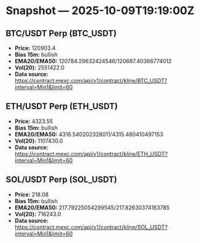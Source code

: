 # Snapshot — 2025-10-09T19:19:00Z

## BTC/USDT Perp (BTC_USDT)
- **Price:** 120903.4
- **Bias 15m:** bullish
- **EMA20/EMA50:** 120784.29632424546/120687.40366774012
- **Vol(20):** 2551422.0
- **Data source:** https://contract.mexc.com/api/v1/contract/kline/BTC_USDT?interval=Min1&limit=60

## ETH/USDT Perp (ETH_USDT)
- **Price:** 4323.55
- **Bias 15m:** bullish
- **EMA20/EMA50:** 4316.540202328011/4315.480410497153
- **Vol(20):** 1107430.0
- **Data source:** https://contract.mexc.com/api/v1/contract/kline/ETH_USDT?interval=Min1&limit=60

## SOL/USDT Perp (SOL_USDT)
- **Price:** 218.08
- **Bias 15m:** bullish
- **EMA20/EMA50:** 217.79225054299545/217.82630374183785
- **Vol(20):** 716243.0
- **Data source:** https://contract.mexc.com/api/v1/contract/kline/SOL_USDT?interval=Min1&limit=60
